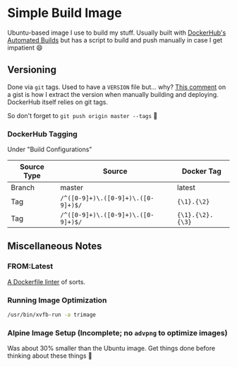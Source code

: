 Simple Build Image
==================

Ubuntu-based image I use to build my stuff. Usually built with [DockerHub's Automated Builds](https://docs.docker.com/docker-hub/builds/) but has a script to build and push manually in case I get impatient 😄

Versioning
----------

Done via `git` tags. Used to have a `VERSION` file but... why? [This comment](https://gist.github.com/rponte/fdc0724dd984088606b0#gistcomment-3064455) on a gist is how I extract the version when manually building and deploying. DockerHub itself relies on git tags.

So don't forget to `git push origin master --tags` 🤗

### DockerHub Tagging

Under "Build Configurations"

| Source Type |               Source               |    Docker Tag    |
|-------------|------------------------------------|------------------|
| Branch      | master                             | latest           |
| Tag         | `/^([0-9]+)\.([0-9]+)\.([0-9]+)$/` | `{\1}.{\2}`      |
| Tag         | `/^([0-9]+)\.([0-9]+)\.([0-9]+)$/` | `{\1}.{\2}.{\3}` |

Miscellaneous Notes
-------------------

### FROM:Latest

[A Dockerfile linter](http://fromlatest.io/) of sorts.

### Running Image Optimization

```bash
/usr/bin/xvfb-run -a trimage
```

### Alpine Image Setup (Incomplete; no `advpng` to optimize images)

Was about 30% smaller than the Ubuntu image. Get things done before thinking about these things 💖
